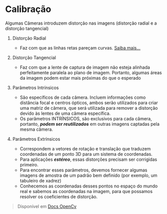 # Calibração
Algumas Câmeras introduzem distorção nas imagens (distorção radial e a distorção tangencial)

1. Distorção Radial
    * Faz com que as linhas retas pareçam curvas. [Saiba mais...](https://en.wikipedia.org/wiki/Distortion_%28optics%29)
2. Distorção Tangencial
    * Faz com que a lente de captura de imagem não esteja alinhada perfeitamente paralela ao plano de imagem.
    Portanto, algumas áreas da imagem podem estar mais próximas do que o esperado

3. Parâmetros Intrínsicos
    * São específicos de cada câmera. Incluem informações como distância focal e centros ópticos,
    ambos serão utilizados para criar uma matriz de câmera, que será utilizada para remover a distorção devido às lentes de uma câmera específica.
    * Os parâmetros INTRÍNSICOS, são exclusivos para cada câmera, portanto, ***podem ser reutilizados*** em outras imagens
    captadas pela mesma câmera.

4. Parâmetros Extrínsicos
    * Correspondem a vetores de rotação e translação que traduzem coordenadas de um ponto 3D para um sistema de coordenadas.
    * Para aplicações ***estéreo***, essas distorções precisam ser corrigidas primeiro.
    * Para encontrar esses parâmetros, devemos fornecer algumas imagens de amostra de um padrão bem definido (por exemplo, um tabuleiro de xadrez)
    * Conhecemos as coordenadas desses pontos no espaço do mundo real e sabemos as coordenadas na imagem, para que possamos resolver os coeficientes de distorção.

> Disponível em [Docs OpenCv](https://docs.opencv.org/3.4.7/dc/dbb/tutorial_py_calibration.html)